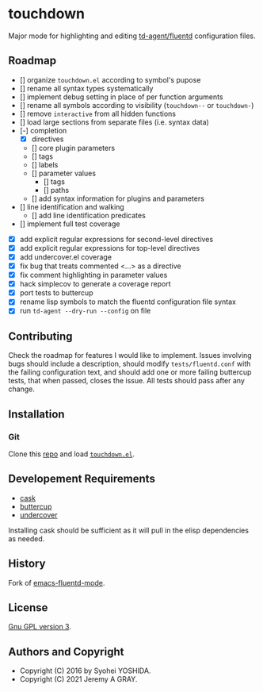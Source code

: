 # touchdown

Major mode for highlighting and editing
[td-agent/fluentd](http://www.fluentd.org/) configuration files.

## Roadmap

- [] organize `touchdown.el` according to symbol's pupose
- [] rename all syntax types systematically
- [] implement debug setting in place of per function arguments
- [] rename all symbols according to visibility (`touchdown--` or `touchdown-`)
- [] remove `interactive` from all hidden functions
- [] load large sections from separate files (i.e. syntax data)
- [-] completion
  - [x] directives
  - [] core plugin parameters
  - [] tags
  - [] labels
  - [] parameter values
    - [] tags
	- [] paths
  - [] add syntax information for plugins and parameters
- [] line identification and walking
  - [] add line identification predicates
- [] implement full test coverage
- [x] add explicit regular expressions for second-level directives
- [x] add explicit regular expressions for top-level directives
- [x] add undercover.el coverage
- [x] fix bug that treats commented <...> as a directive
- [x] fix comment highlighting in parameter values
- [x] hack simplecov to generate a coverage report
- [x] port tests to buttercup
- [x] rename lisp symbols to match the fluentd configuration file syntax
- [x] run `td-agent --dry-run --config` on file

## Contributing

Check the roadmap for features I would like to implement.  Issues
involving bugs should include a description, should modify
`tests/fluentd.conf` with the failing configuration text, and should
add one or more failing buttercup tests, that when passed, closes the
issue.  All tests should pass after any change.

## Installation

### Git

Clone this [repo](https://github.com/jeremyagray/touchdown) and load
[`touchdown.el`](touchdown.el).

## Developement Requirements

- [cask](https://github.com/cask/cask)
- [buttercup](https://github.com/jorgenschaefer/emacs-buttercup)
- [undercover](https://github.com/undercover-el/undercover.el)

Installing cask should be sufficient as it will pull in the elisp
dependencies as needed.

## History

Fork of [emacs-fluentd-mode](https://github.com/syohex/emacs-fluentd-mode).

## License

[Gnu GPL version 3](LICENSE.md).

## Authors and Copyright

- Copyright (C) 2016 by Syohei YOSHIDA.
- Copyright (C) 2021 Jeremy A GRAY.
